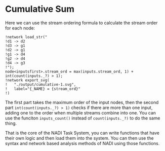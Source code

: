 # Cumulative Sum

Here we can use the stream ordering formula to calculate the stream order for each node:

```task run image ../output/cumulative-1.svg
!network load_str("
!d1 -> d2
!d3 -> g1
!d2 -> g1
!g1 -> d4
!g2 -> d4
!d4 -> g3
!");
node<inputsfirst>.stream_ord = max(inputs.stream_ord, 1) + int(count(inputs._?) > 1);
!network export_svg(
!   "./output/cumulative-1.svg",
!	label="{_NAME} = {stream_ord}"
!)
```

The first part takes the maximum order of the input nodes, then the second part `int(count(inputs._?) > 1)` checks if there are more than one input, adding one to the order when multiple streams combine into one. You can use the funciton `inputs_count()` instead of `count(inputs._?)` to do the same thing.

That is the core of the NADI Task System, you can write functions that have their own logic and then load them into the system. You can then use the syntax and network based analysis methods of NADI using those functions.
